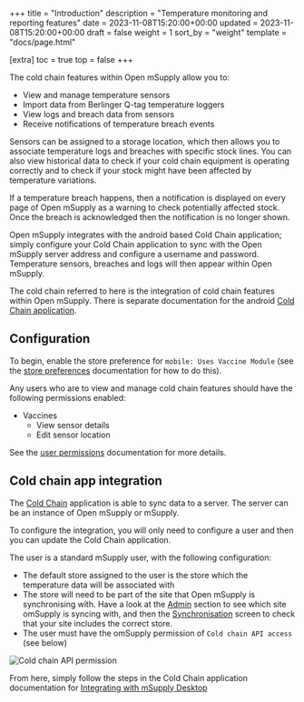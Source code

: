 +++
title = "Introduction"
description = "Temperature monitoring and reporting features"
date = 2023-11-08T15:20:00+00:00
updated = 2023-11-08T15:20:00+00:00
draft = false
weight = 1
sort_by = "weight"
template = "docs/page.html"

[extra]
toc = true
top = false
+++

The cold chain features within Open mSupply allow you to:
- View and manage temperature sensors
- Import data from Berlinger Q-tag temperature loggers
- View logs and breach data from sensors
- Receive notifications of temperature breach events
 
Sensors can be assigned to a storage location, which then allows you to associate temperature logs and breaches with specific stock lines. You can also view historical data to check if your cold chain equipment is operating correctly and to check if your stock might have been affected by temperature variations.

If a temperature breach happens, then a notification is displayed on every page of Open mSupply as a warning to check potentially affected stock. Once the breach is acknowledged then the notification is no longer shown.

Open mSupply integrates with the android based Cold Chain application; simply configure your Cold Chain application to sync with the Open mSupply server address and configure a username and password. Temperature sensors, breaches and logs will then appear within Open mSupply.

<div class="note">The cold chain referred to here is the integration of cold chain features within Open mSupply. There is separate documentation for the android <a application href="/coldchain/introduction/">Cold Chain application</a>.</div>

## Configuration

To begin, enable the store preference for `mobile: Uses Vaccine Module` (see the [store preferences](https://docs.msupply.org.nz/other_stuff:virtual_stores#preferences_tab) documentation for how to do this).

Any users who are to view and manage cold chain features should have the following permissions enabled:

- Vaccines
  - View sensor details
  - Edit sensor location

See the [user permissions](https://docs.msupply.org.nz/admin:managing_users#permissions_tabs) documentation for more details.

## Cold chain app integration

The [Cold Chain](/coldchain/introduction/) application is able to sync data to a server. The server can be an instance of Open mSupply or mSupply.

To configure the integration, you will only need to configure a user and then you can update the Cold Chain application.

The user is a standard mSupply user, with the following configuration:
- The default store assigned to the user is the store which the temperature data will be associated with 
- The store will need to be part of the site that Open mSupply is synchronising with. Have a look at the [Admin](/docs/administration/synchronisation/#viewing-the-synchronisation-settings) section to see which site omSupply is syncing with, and then the [Synchronisation](https://docs.msupply.org.nz/synchronisation:sync_sites#viewing_sync_sites) screen to check that your site includes the correct store.
- The user must have the omSupply permission of `Cold chain API access` (see below)

![Cold chain API permission](/docs/coldchain/images/coldchain_permission.png)



From here, simply follow the steps in the Cold Chain application documentation for [Integrating with mSupply Desktop](/coldchain/desktop-integration/#msupply-desktop-setup-steps)
